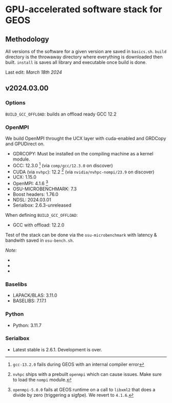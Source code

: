# GPU-accelerated software stack for GEOS

## Methodology

All versions of the software for a given version are saved in `basics.sh`.
`build` directory is the throwaway directory where everything is downloaded then built.
`install` is saves all library and executable once build is done.

Last edit: _March 18th 2024_

## v2024.03.00

### Options

`BUILD_GCC_OFFLOAD`: builds an offload ready GCC 12.2

### OpenMPI

We build OpenMPI throught the UCX layer with cuda-enabled and GRDCopy and GPUDirect on.

- GDRCOPY: Must be installed on the compiling machine as a kernel module.
- GCC: 12.3.0 [^1] (via `comp/gcc/12.3.0` on discover)
- CUDA (via `nvhpc`): 12.2 [^2] (via `nvidia/nvhpc-nompi/23.9` on discover)
- UCX: 1.15.0
- OpenMPI: 4.1.6 [^3]
- OSU-MICROBENCHMARK: 7.3
- Boost headers: 1.76.0
- NDSL: 2024.03.01
- Serialbox: 2.6.3-unreleased

When defining `BUILD_GCC_OFFLOAD`:

- GCC with offload: 12.2.0

Test of the stack can be done via the `osu-microbenchmark` with latency & bandwith saved in `osu-bench.sh`.

_Note:_

- [^1]: `gcc-13.2.0` fails during GEOS with an internal compiler error
- [^2]: `nvhpc` ships with a prebuilt `openmpi` which can cause issues. Make sure to load the `nompi` module.
- [^3]: `openmpi-5.0.0` fails at GEOS runtime on a call to `libxml2` that does a divide by zero (triggering a sigfpe). We revert to `4.1.6`.

### Baselibs

- LAPACK/BLAS: 3.11.0
- BASELIBS: 7.17.1

### Python

- Python: 3.11.7

### Serialbox

- Latest stable is 2.6.1. Development is over.
